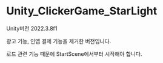 # Unity_ClickerGame_StarLight

Unity버전 2022.3.8f1

광고 기능, 인앱 결제 기능을 제거한 버전입니다.

로드 관련 기능 때문에 StartScene에서부터 시작해야 합니다.
